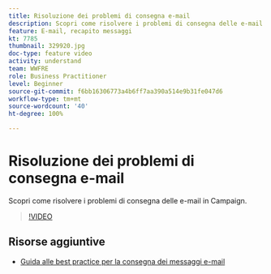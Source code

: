 ```yaml
---
title: Risoluzione dei problemi di consegna e-mail
description: Scopri come risolvere i problemi di consegna delle e-mail in Campaign.
feature: E-mail, recapito messaggi
kt: 7785
thumbnail: 329920.jpg
doc-type: feature video
activity: understand
team: WWFRE
role: Business Practitioner
level: Beginner
source-git-commit: f6bb16306773a4b6ff7aa390a514e9b31fe047d6
workflow-type: tm+mt
source-wordcount: '40'
ht-degree: 100%

---
```



# Risoluzione dei problemi di consegna e-mail

Scopri come risolvere i problemi di consegna delle e-mail in Campaign.

>[!VIDEO](https://video.tv.adobe.com/v/329920?quality=12)

## Risorse aggiuntive

* [Guida alle best practice per la consegna dei messaggi e-mail](https://experienceleague.adobe.com/docs/deliverability-learn/deliverability-best-practice-guide/introduction.html?lang=it)